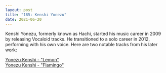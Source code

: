 ```yaml
---
layout: post  
title: "185: Kenshi Yonezu"  
date: 2021-06-20  
---
```


Kenshi Yonezu, formerly known as Hachi, started his music career in 2009 by releasing Vocaloid tracks. He transitioned to a solo career in 2012, performing with his own voice. Here are two notable tracks from his later work:

[Yonezu Kenshi - "Lemon"](https://youtu.be/SX_ViT4Ra7k)  
[Yonezu Kenshi - "Flamingo"](https://youtu.be/Uh6dkL1M9DM)

